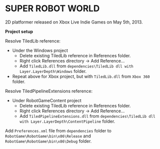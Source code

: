 SUPER ROBOT WORLD
=================

2D platformer released on Xbox Live Indie Games on May 5th, 2013.

**Project setup**

Resolve TiledLib reference:
- Under the Windows project
	- Delete existing TiledLib reference in References folder.
	- Right click References directory -> Add Reference...
	- Add ``TiledLib.dll`` from ``dependencies\TiledLib dll with Layer.LayerDepth\Windows`` folder.
- Repeat above for Xbox project, but with ``TiledLib.dll`` from ``Xbox 360`` folder.

Resolve TiledPipelineExtensions reference:
- Under RobotGameContent project
	- Delete existing TiledLib reference in References folder.
	- Right click References directory -> Add Reference...
	- Add ``TiledPipelineExtensions.dll`` from ``dependencies\TiledLib dll with Layer.LayerDepth\ContentPipeline`` folder.

Add ``Preferences.xml`` file from ``dependencies`` folder to ``RobotGame\RobotGame\bin\x86\Release`` and ``RobotGame\RobotGame\bin\x86\Debug`` folder.
